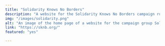 ```yaml
---
title: "Solidarity Knows No Borders"
description: "A website for the Solidarity Knows No Borders campaign run by Migrants Oragnise. Built with WordPress Full Site Editor"
img: "/images/solidarity.png"
alt: "An image of the home page of a website for the campaign group Solidarity Knows No Borders."
link: "https://sknb.org/"
featured: "yes"

---
```

